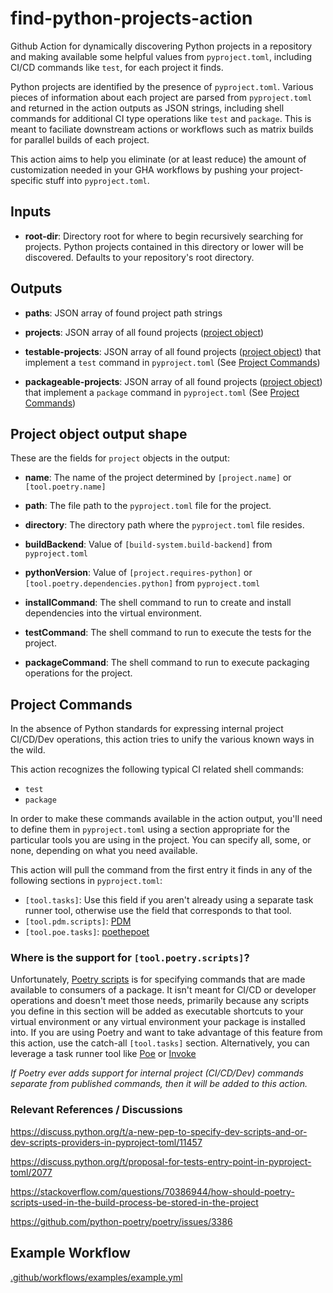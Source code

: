 # find-python-projects-action
Github Action for dynamically discovering Python projects in a repository and making available some helpful values from `pyproject.toml`, including CI/CD commands like `test`, for each project it finds.

Python projects are identified by the presence of `pyproject.toml`.
Various pieces of information about each project are parsed from `pyproject.toml` and returned in the action outputs as JSON strings, including shell commands for additional CI type operations like `test` and `package`.
This is meant to faciliate downstream actions or workflows such as matrix builds for parallel builds of each project.

This action aims to help you eliminate (or at least reduce) the amount of customization needed in your GHA workflows by pushing your project-specific stuff into `pyproject.toml`.


## Inputs
- **root-dir**: Directory root for where to begin recursively searching for projects.
Python projects contained in this directory or lower will be discovered.  Defaults to your repository's root directory.


## Outputs
- **paths**: JSON array of found project path strings

- **projects**: JSON array of all found projects ([project object](#project-object-output-shape))

- **testable-projects**: JSON array of all found projects ([project object](#project-object-output-shape)) that implement a `test` command in `pyproject.toml` (See [Project Commands](#project-commands))

- **packageable-projects**: JSON array of all found projects ([project object](#project-object-output-shape)) that implement a `package` command in `pyproject.toml` (See [Project Commands](#project-commands))


## Project object output shape
These are the fields for `project` objects in the output:

- **name**: The name of the project determined by `[project.name]` or `[tool.poetry.name]`

- **path**: The file path to the `pyproject.toml` file for the project.

- **directory**: The directory path where the `pyproject.toml` file resides.

- **buildBackend**: Value of `[build-system.build-backend]` from `pyproject.toml`

- **pythonVersion**: Value of `[project.requires-python]` or `[tool.poetry.dependencies.python]` from `pyproject.toml`

- **installCommand**: The shell command to run to create and install dependencies into the virtual environment.

- **testCommand**: The shell command to run to execute the tests for the project.

- **packageCommand**: The shell command to run to execute packaging operations for the project.


## Project Commands
In the absence of Python standards for expressing internal project CI/CD/Dev operations, this action tries to unify the various known ways in the wild.

This action recognizes the following typical CI related shell commands:

- `test`
- `package`

In order to make these commands available in the action output, you'll need to define them in `pyproject.toml` using a section appropriate for the particular tools you are using in the project.  You can specify all, some, or none, depending on what you need available.

This action will pull the command from the first entry it finds in any of the following sections in `pyproject.toml`:
- `[tool.tasks]`: Use this field if you aren't already using a separate task runner tool, otherwise use the field that corresponds to that tool.
- `[tool.pdm.scripts]`: [PDM](https://pdm-project.org/latest/usage/scripts/)
- `[tool.poe.tasks]`: [poethepoet](https://github.com/nat-n/poethepoet)


### Where is the support for `[tool.poetry.scripts]`?
Unfortunately, [Poetry scripts](https://python-poetry.org/docs/pyproject/#scripts) is for specifying commands that are made available to consumers of a package.  It isn't meant for CI/CD or developer operations and doesn't meet those needs, primarily because any scripts you define in this section will be added as executable shortcuts to your virtual environment or any virtual environment your package is installed into.
If you are using Poetry and want to take advantage of this feature from this action, use the catch-all `[tool.tasks]` section.  Alternatively, you
can leverage a task runner tool like [Poe](https://github.com/nat-n/poethepoet) or [Invoke](https://www.pyinvoke.org/)

*If Poetry ever adds support for internal project (CI/CD/Dev) commands separate from published commands, then it will be added to this action.*


### Relevant References / Discussions
https://discuss.python.org/t/a-new-pep-to-specify-dev-scripts-and-or-dev-scripts-providers-in-pyproject-toml/11457

https://discuss.python.org/t/proposal-for-tests-entry-point-in-pyproject-toml/2077

https://stackoverflow.com/questions/70386944/how-should-poetry-scripts-used-in-the-build-process-be-stored-in-the-project

https://github.com/python-poetry/poetry/issues/3386

## Example Workflow
[.github/workflows/examples/example.yml](.github/workflows/examples/example.yml)